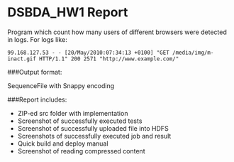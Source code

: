 # DSBDA_HW1 Report

Program which count how many users of different browsers were detected in logs. For logs like:
```
99.168.127.53 - - [20/May/2010:07:34:13 +0100] "GET /media/img/m-inact.gif HTTP/1.1" 200 2571 "http://www.example.com/" 
```

###Output format: 

SequenceFile with Snappy encoding 

###Report includes:

- ZIP-ed src folder with implementation
- Screenshot of successfully executed tests
- Screenshot of successfully uploaded file into HDFS 
- Screenshots of successfully executed job and result 
- Quick build and deploy manual
- Screenshot of reading compressed content




